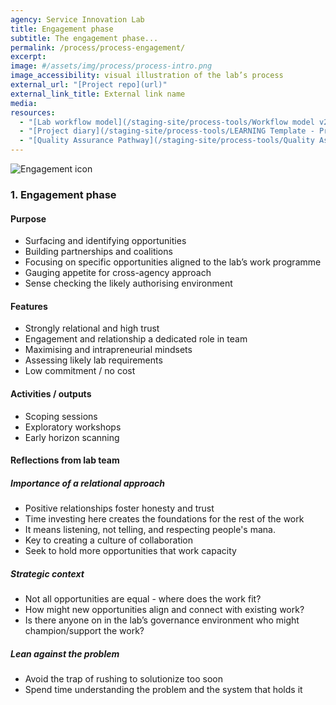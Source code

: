 ```yaml
---
agency: Service Innovation Lab
title: Engagement phase
subtitle: The engagement phase...  
permalink: /process/process-engagement/
excerpt:
image: #/assets/img/process/process-intro.png
image_accessibility: visual illustration of the lab’s process
external_url: "[Project repo](url)"
external_link_title: External link name
media:
resources:
  - "[Lab workflow model](/staging-site/process-tools/Workflow model v2.pdf)"
  - "[Project diary](/staging-site/process-tools/LEARNING Template - Project diary(1).docx)"
  - "[Quality Assurance Pathway](/staging-site/process-tools/Quality Assurance Pathway(1).xlsx)"
---
```


<div>
  <img src="../../assets/img/process/process-engagement.png" class="process-img" alt="Engagement icon">
</div>

### 1. Engagement phase

#### Purpose

* Surfacing and identifying opportunities
* Building partnerships and coalitions
* Focusing on specific opportunities aligned to the lab’s work programme
* Gauging appetite for cross-agency approach
* Sense checking the likely authorising environment

#### Features

* Strongly relational and high trust
* Engagement and relationship a dedicated role in team
* Maximising and intrapreneurial mindsets
* Assessing likely lab requirements
* Low commitment / no cost

#### Activities / outputs

* Scoping sessions
* Exploratory workshops
* Early horizon scanning

#### Reflections from lab team

##### Importance of a relational approach

* Positive relationships foster honesty and trust
* Time investing here creates the foundations for the rest of the work
* It means listening, not telling, and respecting people's mana.
* Key to creating a culture of collaboration
* Seek to hold more opportunities that work capacity

##### Strategic context

* Not all opportunities are equal - where does the work fit?
* How might new opportunities align and connect with existing work?
* Is there anyone on in the lab’s governance environment who might champion/support the work?

##### Lean against the problem

* Avoid the trap of rushing to solutionize too soon
* Spend time understanding the problem and the system that holds it
